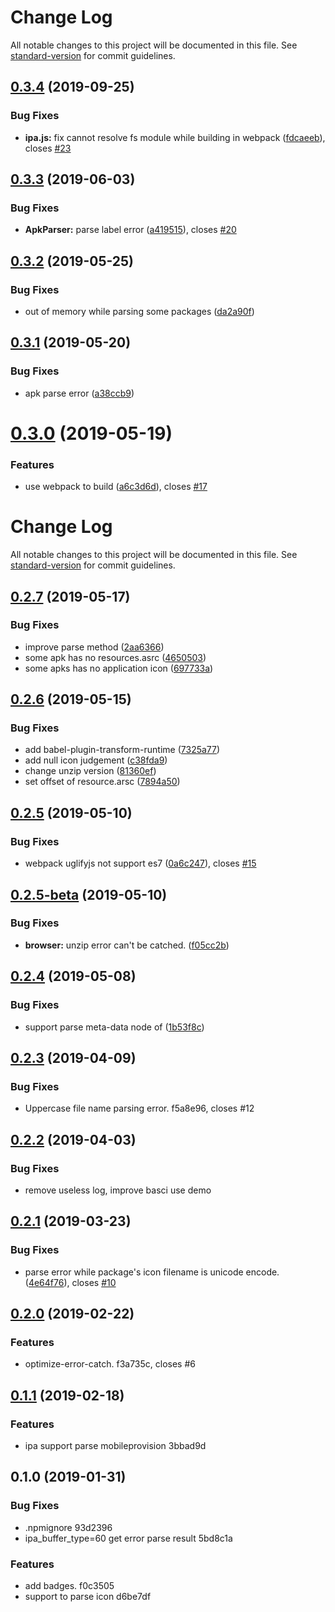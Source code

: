 # Change Log

All notable changes to this project will be documented in this file. See [standard-version](https://github.com/conventional-changelog/standard-version) for commit guidelines.

## [0.3.4](https://personal.github.com/chenquincy/app-info-parser/compare/v0.3.3...v0.3.4) (2019-09-25)


### Bug Fixes

* **ipa.js:** fix cannot resolve fs module while building in webpack ([fdcaeeb](https://personal.github.com/chenquincy/app-info-parser/commit/fdcaeeb)), closes [#23](https://personal.github.com/chenquincy/app-info-parser/issues/23)



## [0.3.3](https://personal.github.com/chenquincy/app-info-parser/compare/v0.3.2...v0.3.3) (2019-06-03)


### Bug Fixes

* **ApkParser:** parse label error ([a419515](https://personal.github.com/chenquincy/app-info-parser/commit/a419515)), closes [#20](https://personal.github.com/chenquincy/app-info-parser/issues/20)



## [0.3.2](https://personal.github.com/chenquincy/app-info-parser/compare/v0.3.1...v0.3.2) (2019-05-25)


### Bug Fixes

* out of memory while parsing some packages ([da2a90f](https://personal.github.com/chenquincy/app-info-parser/commit/da2a90f))



## [0.3.1](https://personal.github.com/chenquincy/app-info-parser/compare/v0.3.0...v0.3.1) (2019-05-20)


### Bug Fixes

* apk parse error ([a38ccb9](https://personal.github.com/chenquincy/app-info-parser/commit/a38ccb9))



<a name="0.3.0"></a>
# [0.3.0](https://github.com/chenquincy/app-info-parser/compare/v0.2.7...v0.3.0) (2019-05-19)


### Features

* use webpack to build ([a6c3d6d](https://github.com/chenquincy/app-info-parser/commit/a6c3d6d)), closes [#17](https://github.com/chenquincy/app-info-parser/issues/17)



# Change Log

All notable changes to this project will be documented in this file. See [standard-version](https://github.com/conventional-changelog/standard-version) for commit guidelines.

## [0.2.7](https://personal.github.com/chenquincy/app-info-parser/compare/v0.2.6...v0.2.7) (2019-05-17)


### Bug Fixes

* improve parse method ([2aa6366](https://personal.github.com/chenquincy/app-info-parser/commit/2aa6366))
* some apk has no resources.asrc ([4650503](https://personal.github.com/chenquincy/app-info-parser/commit/4650503))
* some apks has no application icon ([697733a](https://personal.github.com/chenquincy/app-info-parser/commit/697733a))



## [0.2.6](https://personal.github.com/chenquincy/app-info-parser/compare/v0.2.5...v0.2.6) (2019-05-15)


### Bug Fixes

* add babel-plugin-transform-runtime ([7325a77](https://personal.github.com/chenquincy/app-info-parser/commit/7325a77))
* add null icon judgement ([c38fda9](https://personal.github.com/chenquincy/app-info-parser/commit/c38fda9))
* change unzip version ([81360ef](https://personal.github.com/chenquincy/app-info-parser/commit/81360ef))
* set offset of resource.arsc ([7894a50](https://personal.github.com/chenquincy/app-info-parser/commit/7894a50))



## [0.2.5](https://github.com/chenquincy/app-info-parser/compare/v0.2.5-beta...v0.2.5) (2019-05-10)


### Bug Fixes

* webpack uglifyjs not support es7 ([0a6c247](https://github.com/chenquincy/app-info-parser/commit/0a6c247)), closes [#15](https://github.com/chenquincy/app-info-parser/issues/15)



## [0.2.5-beta](https://github.com/chenquincy/app-info-parser/compare/v0.2.4...v0.2.5-beta) (2019-05-10)


### Bug Fixes

* **browser:** unzip error can't be catched. ([f05cc2b](https://github.com/chenquincy/app-info-parser/commit/f05cc2b))



## [0.2.4](https://github.com/chenquincy/app-info-parser/compare/v0.2.3...v0.2.4) (2019-05-08)


### Bug Fixes

* support parse meta-data node of <application> ([1b53f8c](https://github.com/chenquincy/app-info-parser/commit/1b53f8c))



## [0.2.3](https://github.com/chenquincy/app-info-parser/compare/v0.2.2...v0.2.3) (2019-04-09)

### Bug Fixes

- Uppercase file name parsing error. f5a8e96, closes #12



## [0.2.2](https://github.com/chenquincy/app-info-parser/compare/v0.2.1...v0.2.2) (2019-04-03)

### Bug Fixes

- remove useless log, improve basci use demo



## [0.2.1](https://github.com/chenquincy/app-info-parser/compare/v0.2.0...v0.2.1) (2019-03-23)

### Bug Fixes

- parse error while package's icon filename is unicode encode. ([4e64f76](https://github.com/chenquincy/app-info-parser/commit/4e64f76)), closes [#10](https://github.com/chenquincy/app-info-parser/issues/10)



## [0.2.0](https://github.com/chenquincy/app-info-parser/compare/v0.1.1...v0.2.0) (2019-02-22)

### Features

- optimize-error-catch. f3a735c, closes #6



## [0.1.1](https://github.com/chenquincy/app-info-parser/compare/v0.1.0...v0.1.1) (2019-02-18)

### Features

- ipa support parse mobileprovision 3bbad9d



## 0.1.0 (2019-01-31)

### Bug Fixes

- .npmignore 93d2396
- ipa_buffer_type=60 get error parse result 5bd8c1a

### Features

- add badges. f0c3505
- support to parse icon d6be7df